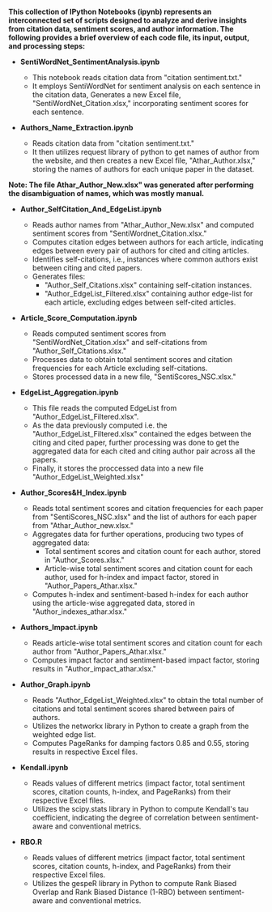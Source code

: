 **This collection of IPython Notebooks (ipynb) represents an interconnected set of scripts designed to analyze and derive insights from citation data, sentiment scores, and author information. The following provides a brief overview of each code file, its input, output, and processing steps:**

* **SentiWordNet_SentimentAnalysis.ipynb**
  - This notebook reads citation data from "citation sentiment.txt."
  - It employs SentiWordNet for sentiment analysis on each sentence in the citation data, Generates a new Excel file, "SentiWordNet_Citation.xlsx," incorporating sentiment scores for each sentence.
   
* **Authors_Name_Extraction.ipynb**
  - Reads citation data from "citation sentiment.txt."
  - It then utilizes request library of python to get names of author from the website, and then creates a new Excel file, "Athar_Author.xlsx," storing the names of authors for each unique paper in the dataset.

**Note: The file Athar_Author_New.xlsx" was generated after performing the disambiguation of names, which was mostly manual.**
 
* **Author_SelfCitation_And_EdgeList.ipynb**
  - Reads author names from "Athar_Author_New.xlsx" and computed sentiment scores from "SentiWordnet_Citation.xlsx."
  - Computes citation edges between authors for each article, indicating edges between every pair of authors for cited and citing articles.
  - Identifies self-citations, i.e., instances where common authors exist between citing and cited papers.
  - Generates files:
    - "Author_Self_Citations.xlsx" containing self-citation instances.
    - "Author_EdgeList_Filtered.xlsx" containing author edge-list for each article, excluding edges between self-cited articles.
      
* **Article_Score_Computation.ipynb**
  - Reads computed sentiment scores from "SentiWordNet_Citation.xlsx" and self-citations from "Author_Self_Citations.xlsx."
  - Processes data to obtain total sentiment scores and citation frequencies for each Article excluding self-citations.
  - Stores processed data in a new file, "SentiScores_NSC.xlsx."

* **EdgeList_Aggregation.ipynb**
  - This file reads the computed EdgeList from "Author_EdgeList_Filtered.xlsx".
  - As the data previously computed i.e. the "Author_EdgeList_Filtered.xlsx" contained the edges between the citing and cited paper, further processing was done to get the aggregated data for each cited and citing author pair across all the papers.
  - Finally, it stores the proccessed data into a new file "Author_EdgeList_Weighted.xlsx"
 
* **Author_Scores&H_Index.ipynb**
  - Reads total sentiment scores and citation frequencies for each paper from "SentiScores_NSC.xlsx" and the list of authors for each paper from "Athar_Author_new.xlsx."
  - Aggregates data for further operations, producing two types of aggregated data:
    - Total sentiment scores and citation count for each author, stored in "Author_Scores.xlsx."
    - Article-wise total sentiment scores and citation count for each author, used for h-index and impact factor, stored in "Author_Papers_Athar.xlsx."
  - Computes h-index and sentiment-based h-index for each author using the article-wise aggregated data, stored in "Author_indexes_athar.xlsx."

* **Authors_Impact.ipynb**
  - Reads article-wise total sentiment scores and citation count for each author from "Author_Papers_Athar.xlsx."
  - Computes impact factor and sentiment-based impact factor, storing results in "Author_impact_athar.xlsx."

 * **Author_Graph.ipynb**
    - Reads "Author_EdgeList_Weighted.xlsx" to obtain the total number of citations and total sentiment scores shared between pairs of authors.
    - Utilizes the networkx library in Python to create a graph from the weighted edge list.
    - Computes PageRanks for damping factors 0.85 and 0.55, storing results in respective Excel files.

 * **Kendall.ipynb**
    - Reads values of different metrics (impact factor, total sentiment scores, citation counts, h-index, and PageRanks) from their respective Excel files.
    - Utilizes the scipy.stats library in Python to compute Kendall's tau coefficient, indicating the degree of correlation between sentiment-aware and conventional metrics.

* **RBO.R**
    - Reads values of different metrics (impact factor, total sentiment scores, citation counts, h-index, and PageRanks) from their respective Excel files.
    - Utilizes the gespeR library in Python to compute Rank Biased Overlap and Rank Biased Distance (1-RBO) between sentiment-aware and conventional metrics.

